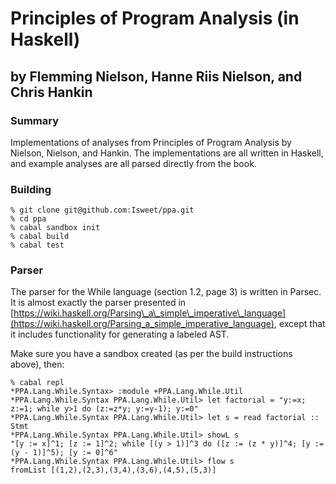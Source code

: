# Principles of Program Analysis (in Haskell)
## by Flemming Nielson, Hanne Riis Nielson, and Chris Hankin

### Summary

Implementations of analyses from Principles of Program Analysis by Nielson, Nielson, and Hankin.
The implementations are all written in Haskell, and example analyses are all parsed directly from the
book.

### Building

    % git clone git@github.com:Isweet/ppa.git
    % cd ppa
    % cabal sandbox init
    % cabal build
    % cabal test

### Parser

The parser for the While language (section 1.2, page 3) is written in Parsec. It is almost exactly
the parser presented in [https://wiki.haskell.org/Parsing\_a\_simple\_imperative\_language](https://wiki.haskell.org/Parsing_a_simple_imperative_language),
except that it includes functionality for generating a labeled AST.

Make sure you have a sandbox created (as per the build instructions above), then:

    % cabal repl
    *PPA.Lang.While.Syntax> :module +PPA.Lang.While.Util
    *PPA.Lang.While.Syntax PPA.Lang.While.Util> let factorial = "y:=x; z:=1; while y>1 do (z:=z*y; y:=y-1); y:=0"
    *PPA.Lang.While.Syntax PPA.Lang.While.Util> let s = read factorial :: Stmt
    *PPA.Lang.While.Syntax PPA.Lang.While.Util> showL s
    "[y := x]^1; [z := 1]^2; while [(y > 1)]^3 do ([z := (z * y)]^4; [y := (y - 1)]^5); [y := 0]^6"
    *PPA.Lang.While.Syntax PPA.Lang.While.Util> flow s
    fromList [(1,2),(2,3),(3,4),(3,6),(4,5),(5,3)]
